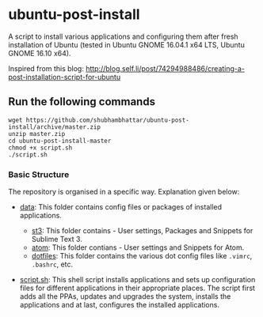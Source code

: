 # ubuntu-post-install
A script to install various applications and configuring them after fresh installation of Ubuntu (tested in Ubuntu GNOME 16.04.1 x64 LTS, Ubuntu GNOME 16.10 x64).

Inspired from this blog: http://blog.self.li/post/74294988486/creating-a-post-installation-script-for-ubuntu

## Run the following commands

```
wget https://github.com/shubhambhattar/ubuntu-post-install/archive/master.zip
unzip master.zip
cd ubuntu-post-install-master
chmod +x script.sh
./script.sh
```

### Basic Structure
The repository is organised in a specific way. Explanation given below:

- [data](https://github.com/shubhambhattar/ubuntu-post-install/tree/master/data): This folder contains config files or packages of installed applications.
    - [st3](https://github.com/shubhambhattar/ubuntu-post-install/tree/master/data/st3): This folder contains - User settings, Packages and Snippets for Sublime Text 3.
    - [atom](https://github.com/shubhambhattar/ubuntu-post-install/tree/master/data/atom): This folder contians - User settings and Snippets for Atom.
    - [dotfiles](https://github.com/shubhambhattar/ubuntu-post-install/tree/master/data/dotfiles): This folder contains the various dot config files like `.vimrc`, `.bashrc`, etc.

- [script.sh](https://github.com/shubhambhattar/ubuntu-post-install/blob/master/script.sh): This shell script installs applications and sets up configuration files for different applications in their appropriate places. The script first adds all the PPAs, updates and upgrades the system, installs the applications and at last, configures the installed applications.
